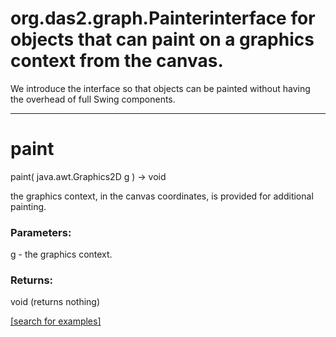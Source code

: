 # org.das2.graph.Painterinterface for objects that can paint on a graphics context from the canvas.
 We introduce the interface so that objects can be painted without having
 the overhead of full Swing components.
***
<a name="paint"></a>
# paint
paint( java.awt.Graphics2D g ) &rarr; void

the graphics context, in the canvas coordinates, is provided for additional
 painting.

### Parameters:
g - the graphics context.

### Returns:
void (returns nothing)


<a href="https://github.com/autoplot/dev/search?q=paint&unscoped_q=paint">[search for examples]</a>

